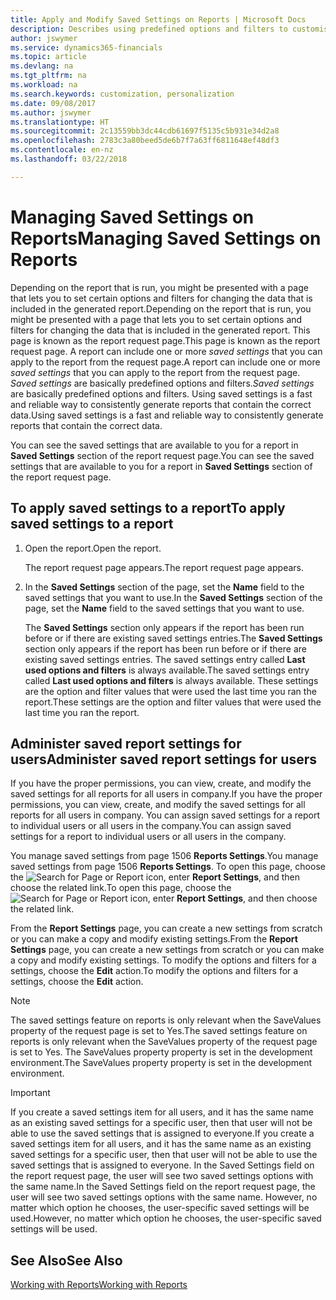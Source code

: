 ```yaml
---
title: Apply and Modify Saved Settings on Reports | Microsoft Docs
description: Describes using predefined options and filters to customise a report, and to generate the correct data.
author: jswymer
ms.service: dynamics365-financials
ms.topic: article
ms.devlang: na
ms.tgt_pltfrm: na
ms.workload: na
ms.search.keywords: customization, personalization
ms.date: 09/08/2017
ms.author: jswymer
ms.translationtype: HT
ms.sourcegitcommit: 2c13559bb3dc44cdb61697f5135c5b931e34d2a8
ms.openlocfilehash: 2783c3a80beed5de6b7f7a63ff6811648ef48df3
ms.contentlocale: en-nz
ms.lasthandoff: 03/22/2018

---
```

# <a name="managing-saved-settings-on-reports"></a><span data-ttu-id="cb5c2-103">Managing Saved Settings on Reports</span><span class="sxs-lookup"><span data-stu-id="cb5c2-103">Managing Saved Settings on Reports</span></span>
<span data-ttu-id="cb5c2-104">Depending on the report that is run, you might be presented with a page that lets you to set certain options and filters for changing the data that is included in the generated report.</span><span class="sxs-lookup"><span data-stu-id="cb5c2-104">Depending on the report that is run, you might be presented with a page that lets you to set certain options and filters for changing the data that is included in the generated report.</span></span> <span data-ttu-id="cb5c2-105">This page is known as the report request page.</span><span class="sxs-lookup"><span data-stu-id="cb5c2-105">This page is known as the report request page.</span></span> <span data-ttu-id="cb5c2-106">A report can include one or more *saved settings* that you can apply to the report from the request page.</span><span class="sxs-lookup"><span data-stu-id="cb5c2-106">A report can include one or more *saved settings* that you can apply to the report from the request page.</span></span> <span data-ttu-id="cb5c2-107">*Saved settings* are basically predefined options and filters.</span><span class="sxs-lookup"><span data-stu-id="cb5c2-107">*Saved settings* are basically predefined options and filters.</span></span> <span data-ttu-id="cb5c2-108">Using saved settings is a fast and reliable way to consistently generate reports that contain the correct data.</span><span class="sxs-lookup"><span data-stu-id="cb5c2-108">Using saved settings is a fast and reliable way to consistently generate reports that contain the correct data.</span></span>

<span data-ttu-id="cb5c2-109">You can see the saved settings that are available to you for a report in **Saved Settings** section of the report request page.</span><span class="sxs-lookup"><span data-stu-id="cb5c2-109">You can see the saved settings that are available to you for a report in **Saved Settings** section of the report request page.</span></span>  

## <a name="to-apply-saved-settings-to-a-report"></a><span data-ttu-id="cb5c2-110">To apply saved settings to a report</span><span class="sxs-lookup"><span data-stu-id="cb5c2-110">To apply saved settings to a report</span></span>
1. <span data-ttu-id="cb5c2-111">Open the report.</span><span class="sxs-lookup"><span data-stu-id="cb5c2-111">Open the report.</span></span>

   <span data-ttu-id="cb5c2-112">The report request page appears.</span><span class="sxs-lookup"><span data-stu-id="cb5c2-112">The report request page appears.</span></span>    
2. <span data-ttu-id="cb5c2-113">In the **Saved Settings** section of the page, set the **Name** field  to the saved settings that you want to use.</span><span class="sxs-lookup"><span data-stu-id="cb5c2-113">In the **Saved Settings** section of the page, set the **Name** field  to the saved settings that you want to use.</span></span>

   <span data-ttu-id="cb5c2-114">The **Saved Settings** section only appears if the report has been run before or if there are existing saved settings entries.</span><span class="sxs-lookup"><span data-stu-id="cb5c2-114">The **Saved Settings** section only appears if the report has been run before or if there are existing saved settings entries.</span></span> <span data-ttu-id="cb5c2-115">The saved settings entry called **Last used options and filters** is always available.</span><span class="sxs-lookup"><span data-stu-id="cb5c2-115">The saved settings entry called **Last used options and filters** is always available.</span></span> <span data-ttu-id="cb5c2-116">These settings are the option and filter values that were used the last time you ran the report.</span><span class="sxs-lookup"><span data-stu-id="cb5c2-116">These settings are the option and filter values that were used the last time you ran the report.</span></span>

## <a name="administer-saved-report-settings-for-users"></a><span data-ttu-id="cb5c2-117">Administer saved report settings for users</span><span class="sxs-lookup"><span data-stu-id="cb5c2-117">Administer saved report settings for users</span></span>
<span data-ttu-id="cb5c2-118">If you have the proper permissions, you can view, create, and modify the saved settings for all reports for all users in company.</span><span class="sxs-lookup"><span data-stu-id="cb5c2-118">If you have the proper permissions, you can view, create, and modify the saved settings for all reports for all users in company.</span></span> <span data-ttu-id="cb5c2-119">You can assign saved settings for a report to individual users or all users in the company.</span><span class="sxs-lookup"><span data-stu-id="cb5c2-119">You can assign saved settings for a report to individual users or all users in the company.</span></span>

<span data-ttu-id="cb5c2-120">You manage saved settings from page 1506 **Reports Settings**.</span><span class="sxs-lookup"><span data-stu-id="cb5c2-120">You manage saved settings from page 1506 **Reports Settings**.</span></span> <span data-ttu-id="cb5c2-121">To open this page, choose the ![Search for Page or Report](media/ui-search/search_small.png "Search for Page or Report icon") icon, enter **Report Settings**, and then choose the related link.</span><span class="sxs-lookup"><span data-stu-id="cb5c2-121">To open this page, choose the ![Search for Page or Report](media/ui-search/search_small.png "Search for Page or Report icon") icon, enter **Report Settings**, and then choose the related link.</span></span>

<span data-ttu-id="cb5c2-122">From the **Report Settings** page, you can create a new settings from scratch or you can make a copy and modify existing settings.</span><span class="sxs-lookup"><span data-stu-id="cb5c2-122">From the **Report Settings** page, you can create a new settings from scratch or you can make a copy and modify existing settings.</span></span> <span data-ttu-id="cb5c2-123">To modify the options and filters for a settings, choose the **Edit** action.</span><span class="sxs-lookup"><span data-stu-id="cb5c2-123">To modify the options and filters for a settings, choose the **Edit** action.</span></span>

> [!NOTE]
> <span data-ttu-id="cb5c2-124">The saved settings feature on reports is only relevant when the SaveValues property of the request page is set to Yes.</span><span class="sxs-lookup"><span data-stu-id="cb5c2-124">The saved settings feature on reports is only relevant when the SaveValues property of the request page is set to Yes.</span></span> <span data-ttu-id="cb5c2-125">The SaveValues property property is set in the development environment.</span><span class="sxs-lookup"><span data-stu-id="cb5c2-125">The SaveValues property property is set in the development environment.</span></span>  

> [!Important]
> <span data-ttu-id="cb5c2-126">If you create a saved settings item for all users, and it has the same name as an existing saved settings for a specific user, then that user will not be able to use the saved settings that is assigned to everyone.</span><span class="sxs-lookup"><span data-stu-id="cb5c2-126">If you create a saved settings item for all users, and it has the same name as an existing saved settings for a specific user, then that user will not be able to use the saved settings that is assigned to everyone.</span></span>  <span data-ttu-id="cb5c2-127">In the Saved Settings field on the report request page, the user will see two saved settings options with the same name.</span><span class="sxs-lookup"><span data-stu-id="cb5c2-127">In the Saved Settings field on the report request page, the user will see two saved settings options with the same name.</span></span> <span data-ttu-id="cb5c2-128">However, no matter which option he chooses, the user-specific saved settings will be used.</span><span class="sxs-lookup"><span data-stu-id="cb5c2-128">However, no matter which option he chooses, the user-specific saved settings will be used.</span></span>

## <a name="see-also"></a><span data-ttu-id="cb5c2-129">See Also</span><span class="sxs-lookup"><span data-stu-id="cb5c2-129">See Also</span></span>
[<span data-ttu-id="cb5c2-130">Working with Reports</span><span class="sxs-lookup"><span data-stu-id="cb5c2-130">Working with Reports</span></span>](ui-work-report.md)  


